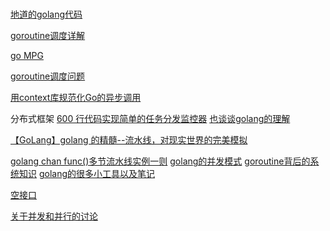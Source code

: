 # 
[地道的golang代码](http://colobu.com/2017/06/30/idiomatic-go-references/)

[goroutine调度详解](http://blog.csdn.net/heiyeshuwu/article/details/51178268)

[go MPG](http://colobu.com/2016/06/27/dive-into-go-8/)

[goroutine调度问题](http://www.cnblogs.com/nullcc/p/5926686.html)

[](https://juejin.im/entry/58bad368ac502e006bf6eba3)

[用context库规范化Go的异步调用](http://wudaijun.com/2017/08/go-conetxt-usage/)


分布式框架
[600 行代码实现简单的任务分发监控器](http://masutangu.com/2015/08/script-monitor-writen-in-600-lines-code/)
[也谈谈golang的理解](http://masutangu.com/2015/08/talk-about-golang/)


[【GoLang】golang 的精髓--流水线，对现实世界的完美模拟](http://www.cnblogs.com/junneyang/p/6215785.html)

[golang chan func()多节流水线实例一则](https://zhuanlan.zhihu.com/p/23470883)
[golang的并发模式](https://brantou.github.io/2017/05/17/go-concurrency-patterns-pipelines/)
[goroutine背后的系统知识](http://www.infoq.com/cn/articles/knowledge-behind-goroutine)
[golang的很多小工具以及笔记](https://github.com/dongjun111111/notes/blob/master/Golang/Golang%E5%9F%BA%E7%A1%80%E7%9F%A5%E8%AF%86.md)

[空接口](http://www.kuaizh.com/cntdetail.php?type=cnt_new_desc&id=1308)

[关于并发和并行的讨论](https://laike9m.com/blog/huan-zai-yi-huo-bing-fa-he-bing-xing,61/)

